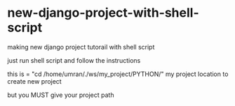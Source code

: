 # new-django-project-with-shell-script
making new django project tutorail with shell script



just run shell script and follow the instructions 


this is = "cd /home/umran/./ws/my_project/PYTHON/" my project location to create new project 

but you MUST give your project path

